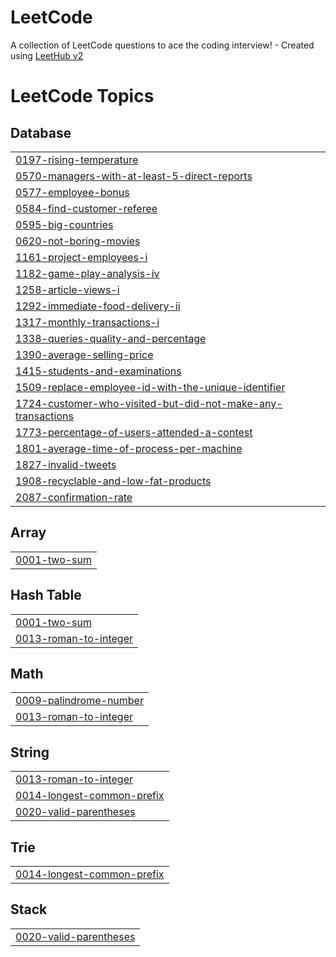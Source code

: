 # LeetCode
A collection of LeetCode questions to ace the coding interview! - Created using [LeetHub v2](https://github.com/arunbhardwaj/LeetHub-2.0)

<!---LeetCode Topics Start-->
# LeetCode Topics
## Database
|  |
| ------- |
| [0197-rising-temperature](https://github.com/Aravindh0/LeetCode/tree/master/0197-rising-temperature) |
| [0570-managers-with-at-least-5-direct-reports](https://github.com/Aravindh0/LeetCode/tree/master/0570-managers-with-at-least-5-direct-reports) |
| [0577-employee-bonus](https://github.com/Aravindh0/LeetCode/tree/master/0577-employee-bonus) |
| [0584-find-customer-referee](https://github.com/Aravindh0/LeetCode/tree/master/0584-find-customer-referee) |
| [0595-big-countries](https://github.com/Aravindh0/LeetCode/tree/master/0595-big-countries) |
| [0620-not-boring-movies](https://github.com/Aravindh0/LeetCode/tree/master/0620-not-boring-movies) |
| [1161-project-employees-i](https://github.com/Aravindh0/LeetCode/tree/master/1161-project-employees-i) |
| [1182-game-play-analysis-iv](https://github.com/Aravindh0/LeetCode/tree/master/1182-game-play-analysis-iv) |
| [1258-article-views-i](https://github.com/Aravindh0/LeetCode/tree/master/1258-article-views-i) |
| [1292-immediate-food-delivery-ii](https://github.com/Aravindh0/LeetCode/tree/master/1292-immediate-food-delivery-ii) |
| [1317-monthly-transactions-i](https://github.com/Aravindh0/LeetCode/tree/master/1317-monthly-transactions-i) |
| [1338-queries-quality-and-percentage](https://github.com/Aravindh0/LeetCode/tree/master/1338-queries-quality-and-percentage) |
| [1390-average-selling-price](https://github.com/Aravindh0/LeetCode/tree/master/1390-average-selling-price) |
| [1415-students-and-examinations](https://github.com/Aravindh0/LeetCode/tree/master/1415-students-and-examinations) |
| [1509-replace-employee-id-with-the-unique-identifier](https://github.com/Aravindh0/LeetCode/tree/master/1509-replace-employee-id-with-the-unique-identifier) |
| [1724-customer-who-visited-but-did-not-make-any-transactions](https://github.com/Aravindh0/LeetCode/tree/master/1724-customer-who-visited-but-did-not-make-any-transactions) |
| [1773-percentage-of-users-attended-a-contest](https://github.com/Aravindh0/LeetCode/tree/master/1773-percentage-of-users-attended-a-contest) |
| [1801-average-time-of-process-per-machine](https://github.com/Aravindh0/LeetCode/tree/master/1801-average-time-of-process-per-machine) |
| [1827-invalid-tweets](https://github.com/Aravindh0/LeetCode/tree/master/1827-invalid-tweets) |
| [1908-recyclable-and-low-fat-products](https://github.com/Aravindh0/LeetCode/tree/master/1908-recyclable-and-low-fat-products) |
| [2087-confirmation-rate](https://github.com/Aravindh0/LeetCode/tree/master/2087-confirmation-rate) |
## Array
|  |
| ------- |
| [0001-two-sum](https://github.com/Aravindh0/LeetCode/tree/master/0001-two-sum) |
## Hash Table
|  |
| ------- |
| [0001-two-sum](https://github.com/Aravindh0/LeetCode/tree/master/0001-two-sum) |
| [0013-roman-to-integer](https://github.com/Aravindh0/LeetCode/tree/master/0013-roman-to-integer) |
## Math
|  |
| ------- |
| [0009-palindrome-number](https://github.com/Aravindh0/LeetCode/tree/master/0009-palindrome-number) |
| [0013-roman-to-integer](https://github.com/Aravindh0/LeetCode/tree/master/0013-roman-to-integer) |
## String
|  |
| ------- |
| [0013-roman-to-integer](https://github.com/Aravindh0/LeetCode/tree/master/0013-roman-to-integer) |
| [0014-longest-common-prefix](https://github.com/Aravindh0/LeetCode/tree/master/0014-longest-common-prefix) |
| [0020-valid-parentheses](https://github.com/Aravindh0/LeetCode/tree/master/0020-valid-parentheses) |
## Trie
|  |
| ------- |
| [0014-longest-common-prefix](https://github.com/Aravindh0/LeetCode/tree/master/0014-longest-common-prefix) |
## Stack
|  |
| ------- |
| [0020-valid-parentheses](https://github.com/Aravindh0/LeetCode/tree/master/0020-valid-parentheses) |
<!---LeetCode Topics End-->